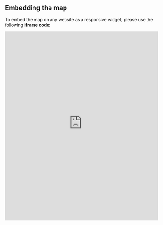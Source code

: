 ## Embedding the map

To embed the map on any website as a responsive widget, please use the following **iframe code**:

<iframe title="Euranet Map" aria-label="Map" id="euranet-map-map-fertility-rate" src="https://map-fertility-rate.vercel.app" scrolling="no" frameborder="0"style="width: 0; min-width: 100% !important; border: none;" height="624"></iframe><script type="text/javascript">window.addEventListener("message",e=>{if("https://map-fertility-rate.vercel.app"!==e.origin)return;let t=e.data;if(t.height){document.getElementById("euranet-map-map-fertility-rate").height=t.height+"px"}},!1)</script>